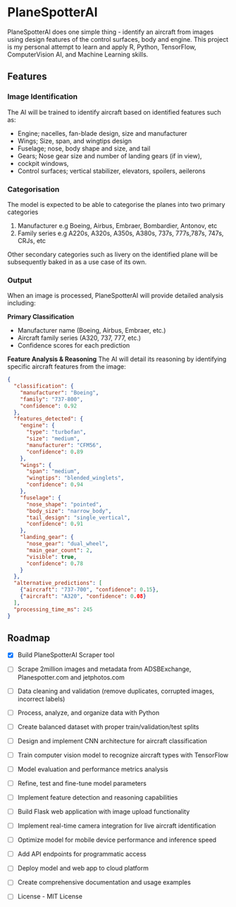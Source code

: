 # PlaneSpotterAI
PlaneSpotterAI does one simple thing - identify an aircraft from images using design features of the control surfaces, body and engine.
This project is my personal attempt to learn and apply R, Python, TensorFlow, ComputerVision AI, and Machine Learning skills. 
## Features
### Image Identification
The AI will be trained to identify aircraft based on identified features such as: 
- Engine; nacelles, fan-blade design, size and manufacturer
- Wings; Size, span, and wingtips design
- Fuselage; nose, body shape and size, and tail
- Gears; Nose gear size and number of landing gears (if in view),
- cockpit windows,
- Control surfaces; vertical stabilizer, elevators, spoilers, aeilerons

### Categorisation
The model is expected to be able to categorise the planes into two primary categories 
1. Manufacturer e.g Boeing, Airbus, Embraer, Bombardier, Antonov, etc
2. Family series e.g A220s, A320s, A350s, A380s, 737s, 777s,787s, 747s, CRJs, etc

Other secondary categories such as livery on the identified plane will be subsequently baked in as a use case of its own.

### Output
When an image is processed, PlaneSpotterAI will provide detailed analysis including:

**Primary Classification**
- Manufacturer name (Boeing, Airbus, Embraer, etc.)
- Aircraft family series (A320, 737, 777, etc.)
- Confidence scores for each prediction

**Feature Analysis & Reasoning**
The AI will detail its reasoning by identifying specific aircraft features from the image:

```json
{
  "classification": {
    "manufacturer": "Boeing",
    "family": "737-800",
    "confidence": 0.92
  },
  "features_detected": {
    "engine": {
      "type": "turbofan",
      "size": "medium",
      "manufacturer": "CFM56",
      "confidence": 0.89
    },
    "wings": {
      "span": "medium",
      "wingtips": "blended_winglets",
      "confidence": 0.94
    },
    "fuselage": {
      "nose_shape": "pointed",
      "body_size": "narrow_body",
      "tail_design": "single_vertical",
      "confidence": 0.91
    },
    "landing_gear": {
      "nose_gear": "dual_wheel",
      "main_gear_count": 2,
      "visible": true,
      "confidence": 0.78
    }
  },
  "alternative_predictions": [
    {"aircraft": "737-700", "confidence": 0.15},
    {"aircraft": "A320", "confidence": 0.08}
  ],
  "processing_time_ms": 245
}
```    
## Roadmap
- [x] Build PlaneSpotterAI Scraper tool
- [ ] Scrape 2million images and metadata from ADSBExchange, Planespotter.com and jetphotos.com 
- [ ] Data cleaning and validation (remove duplicates, corrupted images, incorrect labels)
- [ ] Process, analyze, and organize data with Python
- [ ] Create balanced dataset with proper train/validation/test splits
- [ ] Design and implement CNN architecture for aircraft classification
- [ ] Train computer vision model to recognize aircraft types with TensorFlow
- [ ] Model evaluation and performance metrics analysis
- [ ] Refine, test and fine-tune model parameters
- [ ] Implement feature detection and reasoning capabilities
- [ ] Build Flask web application with image upload functionality
- [ ] Implement real-time camera integration for live aircraft identification
- [ ] Optimize model for mobile device performance and inference speed
- [ ] Add API endpoints for programmatic access
- [ ] Deploy model and web app to cloud platform
- [ ] Create comprehensive documentation and usage examples
- [ ] License - MIT License


  
